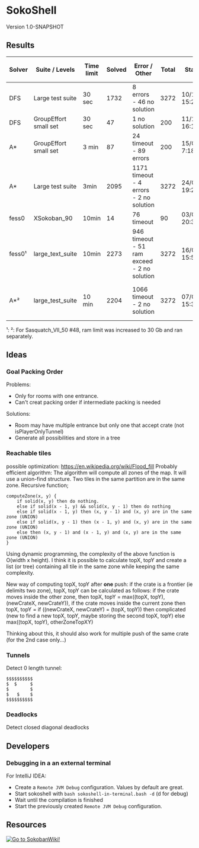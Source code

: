 # SokoShell

Version 1.0-SNAPSHOT

## Results

| Solver | Suite / Levels        | Time limit | Solved | Error / Other                               | Total | Start date       | End date         | Total run time    |
|--------|-----------------------|------------|--------|---------------------------------------------|-------|------------------|------------------|-------------------|
| DFS    | Large test suite      | 30 sec     | 1732   | 8 errors - 46 no solution                   | 3272  | 10/12/2022 15:28 | 11/12/2022 04:43 | 13h 45min         |
| DFS    | GroupEffort small set | 30 sec     | 47     | 1 no solution                               | 200   | 11/12/2022 16:19 | 11/12/2022 17:43 | 1h 24min          |
| A*     | GroupEffort small set | 3 min      | 87     | 24 timeout - 89 errors                      | 200   | 15/02/2023 7:18  | 15/02/2023 8:56  | 1h 38min          |
| A*     | Large test suite      | 3min       | 2095   | 1171 timeout - 4 errors - 2 no solution     | 3272  | 24/02/2023 19:21 | 27/02/2023 09:40 | 2 days 14h 19min  |
| fess0  | XSokoban_90           | 10min      | 14     | 76 timeout                                  | 90    | 03/03/2023 20:35 | 04/03/2023 09:20 | 12h 45min         |
| fess0¹ | large_text_suite      | 10min      | 2273   | 946 timeout - 51 ram exceed - 2 no solution | 3272  | 16/04/2023 15:54 | 24/04/2023 02:21 | 7 days 10h 25min  |
| A*²    | large_test_suite      | 10 min     | 2204   | 1066 timeout - 2 no solution                | 3272  | 07/05/2023 15:38 | 15/05/2023 13:25 | 7 days 21h 53 min |


¹:
²: For Sasquatch_VII_50 #48, ram limit was increased to 30 Gb and ran separately.
## Ideas

### Goal Packing Order

Problems:
* Only for rooms with one entrance.
* Can't creat packing order if intermediate packing is needed

Solutions:
* Room may have multiple entrance but only one that accept crate (not isPlayerOnlyTunnel)
* Generate all possibilities and store in a tree

### Reachable tiles

possible optimization: https://en.wikipedia.org/wiki/Flood_fill
Probably efficient algorithm:
The algorithm will compute all zones of the map.
It will use a union-find structure. Two tiles in the same partition are in the same zone.
Recursive function;
```
computeZone(x, y) {
    if solid(x, y) then do nothing.
    else if solid(x - 1, y) && solid(x, y - 1) then do nothing
    else if solid(x - 1, y) then (x, y - 1) and (x, y) are in the same zone (UNION)
    else if solid(x, y - 1) then (x - 1, y) and (x, y) are in the same zone (UNION)
    else then (x, y - 1) and (x - 1, y) and (x, y) are in the same zone (UNION)
}
```
Using dynamic programming, the complexity of the above function is O(width x height).
I think it is possible to calculate topX, topY and create a list (or tree) containing all tile
in the same zone while keeping the same complexity.

New way of computing topX, topY after **one** push: if the crate is a frontier (ie delimits two zone),
topX, topY can be calculated as follows: if the crate moves inside the other zone, then 
topX, topY = max((topX, topY), (newCrateX, newCrateY)), if the crate moves inside the current zone then
topX, topY = if ((newCrateX, newCrateY) = (topX, topY)) then complicated (new to find a new topX, topY, maybe storing the second topX, topY)
             else max((topX, topY), otherZoneTopXY)

Thinking about this, it should also work for multiple push of the same crate (for the 2nd case only...)


### Tunnels

Detect 0 length tunnel:
```
$$$$$$$$$$
$  $     $
$        $
$   $    $
$$$$$$$$$$
```

### Deadlocks

Detect closed diagonal deadlocks

## Developers
### Debugging in a an external terminal

For IntelliJ IDEA:
* Create a `Remote JVM Debug` configuration. Values by default are great.
* Start sokoshell with `bash sokoshell-in-terminal.bash -d` (d for debug)
* Wait until the compilation is finished
* Start the previously created `Remote JVM Debug` configuration.

## Resources

<a href="http://sokobano.de/wiki/" target="_blank"><img border="0" title="Go to SokobanWiki!" src="http://sokobano.de/wiki/images/Sokowiki-01.gif"></a>